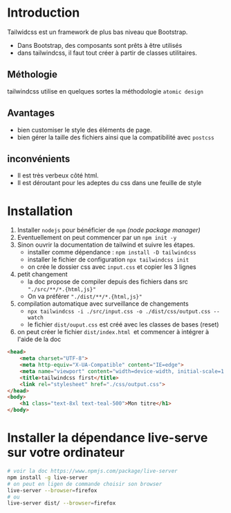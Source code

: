 # Introduction
Tailwidcss est un framework de plus bas niveau que Bootstrap.
- Dans Bootstrap, des composants sont prêts à être utilisés
- dans tailwindcss, il faut tout créer à partir de classes utilitaires.
## Méthologie
tailwindcss utilise en quelques sortes la méthodologie `atomic design`
## Avantages
- bien customiser le style des éléments de page.
- bien gérer la taille des fichiers ainsi que la compatibilité avec `postcss`
## inconvénients
- Il est très verbeux côté html.
- Il est déroutant pour les adeptes du css dans une feuille de style
# Installation
1. Installer `nodejs` pour bénéficier de `npm` _(node package manager)_
2. Eventuellement on peut commencer par un `npm init -y`
3. Sinon ouvrir la documentation de tailwind et suivre les étapes.
    - installer comme dépendance : `npm install -D tailwindcss`
    - installer le fichier de configuration `npx tailwindcss init`
    - on crée le dossier css avec `input.css` et copier les 3 lignes
4. petit changement
    - la doc propose de compiler depuis des fichiers dans src `"./src/**/*.{html,js}"`
    - On va préférer `"./dist/**/*.{html,js}"`
5. compilation automatique avec surveillance de changements
    - `npx tailwindcss -i ./src/input.css -o ./dist/css/output.css --watch`
    -  le fichier `dist/ouput.css` est créé avec les classes de bases (reset)
6. on peut créer le fichier `dist/index.html `et commencer à intégrer à l'aide de la doc
```html
<head>
    <meta charset="UTF-8">
    <meta http-equiv="X-UA-Compatible" content="IE=edge">
    <meta name="viewport" content="width=device-width, initial-scale=1.0">
    <title>tailwindcss first</title>
    <link rel="stylesheet" href="./css/output.css">
</head>
<body>
    <h1 class="text-8xl text-teal-500">Mon titre</h1>
</body>
```
# Installer la dépendance live-serve sur votre ordinateur
```bash
# voir la doc https://www.npmjs.com/package/live-server
npm install -g live-server
# on peut en ligen de commande choisir son browser
live-server --browser=firefox
# ou
live-server dist/ --browser=firefox
```